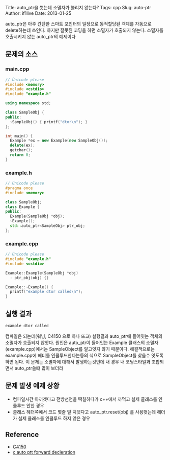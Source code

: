 Title: auto_ptr을 썻는데 소멸자가 불리지 않는다?
Tags: cpp
Slug: auto-ptr
Author: if1live
Date: 2013-01-25

auto_ptr은 아주 간단한 스마트 포인터의 일정으로 동적할당된 객체를 자동으로 delete하는데 쓰인다. 하지만 잘못된 코딩을 하면 소멸자가 호출되지 않는다. 소멸자를 호출시키지 않는 auto_ptr의 예제이다

## 문제의 소스
### main.cpp
```cpp
// Ŭnicode please
#include <memory>
#include <cstdio>
#include "example.h"

using namespace std;

class SampleObj {
public:
  ~SampleObj() { printf("dtor\n"); }
};

int main() {
  Example *ex = new Example(new SampleObj());
  delete(ex);
  getchar();
  return 0;
}
```

### example.h
```cpp
// Ŭnicode please
#pragma once
#include <memory>

class SampleObj;
class Example {
public:
  Example(SampleObj *obj);
  ~Example();
  std::auto_ptr<SampleObj> ptr_obj;
};
```

### example.cpp
```cpp
// Ŭnicode please
#include "example.h"
#include <cstdio>

Example::Example(SampleObj *obj) 
  : ptr_obj(obj) {}

Example::~Example() {
  printf("example dtor called\n");
}
```

## 실행 결과
```cpp
example dtor called
```

컴파일은 되는데(워닝, C4150 으로 하나 뜨고) 실행결과 auto_ptr에 들어잇는 객체의 소멸자가 호출되지 않앗다. 원인은 auto_ptr이 들어잇는 Example 클래스의 소멸자(example.cpp)에서는 SampleObject를 알고잇지 않기 때문이다. 해결책으로는 example.cpp에 헤더를 인클루드한다는등의 식으로 SampleObject를 찾을수 잇도록 하면 된다. 이 문제는 소멸자에 대해서 발생하는것인데 내 경우 내 코딩스타일과 조합되면서 auto_ptr쓸떄 많이 보더라

## 문제 발생 예제 상황
- 컴파일시간 아끼겟다고 전방선언을 떡칠하다가 c++에서 까먹고 실제 클래스를 인클루드 안한 경우
- 클래스 헤더쪽에서 코드 몇줄 덜 치겟다고 auto_ptr.reset(obj) 를 사용햇는데 헤더가 실제 클래스를 인클루드 하지 않은 경우

## Reference
- [C4150](http://msdn.microsoft.com/ko-kr/library/ba5dy3f2.aspx)
- [c auto ptt forward decleration](http://stackoverflow.com/questions/1951933/c-auto-ptr-forward-decleration)
